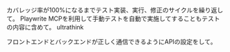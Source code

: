 カバレッジ率が100%になるまでテスト実装、実行、修正のサイクルを繰り返して。
Playwrite MCPを利用して手動テストを自動で実施してすることもテストの内容に含めて。
ultrathink

フロントエンドとバックエンドが正しく通信できるようにAPIの設定をして。
